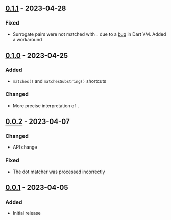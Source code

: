 ## [0.1.1] - 2023-04-28
### Fixed
- Surrogate pairs were not matched with `.` due to a [bug](https://github.com/dart-lang/sdk/issues/52182) in Dart VM. Added a workaround

## [0.1.0] - 2023-04-25
### Added
- `matches()` and `matchesSubstring()` shortcuts

### Changed
- More precise interpretation of `.`

## [0.0.2] - 2023-04-07
### Changed
- API change

### Fixed
- The dot matcher was processed incorrectly

## [0.0.1] - 2023-04-05
### Added
- Initial release

[0.1.1]: https://github.com/f3ath/iregexp/compare/0.1.0...0.1.1
[0.1.0]: https://github.com/f3ath/iregexp/compare/0.0.2...0.1.0
[0.0.2]: https://github.com/f3ath/iregexp/compare/0.0.1...0.0.2
[0.0.1]: https://github.com/f3ath/iregexp/releases/tag/0.0.1
